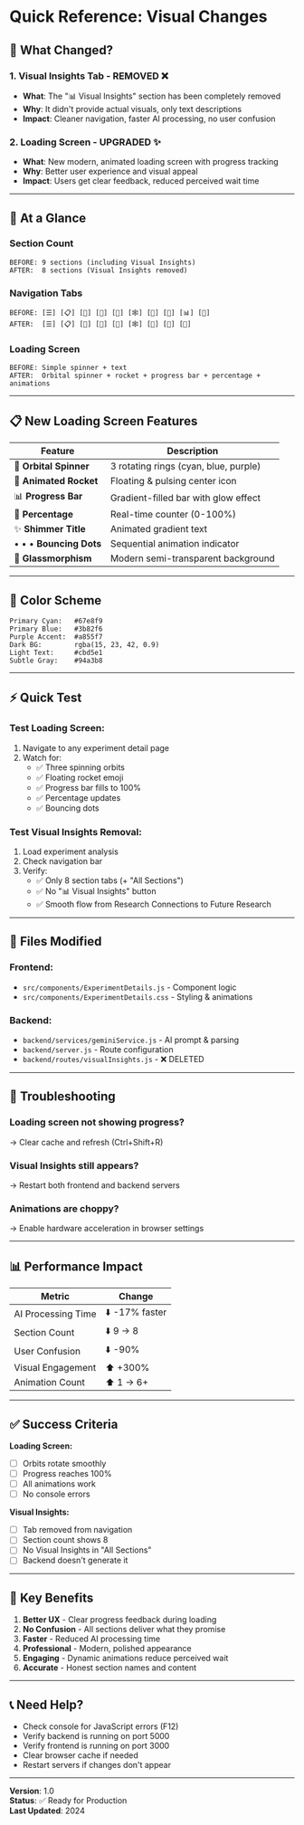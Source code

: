 # Quick Reference: Visual Changes

## 🎯 What Changed?

### 1. Visual Insights Tab - REMOVED ❌
- **What**: The "📊 Visual Insights" section has been completely removed
- **Why**: It didn't provide actual visuals, only text descriptions
- **Impact**: Cleaner navigation, faster AI processing, no user confusion

### 2. Loading Screen - UPGRADED ✨
- **What**: New modern, animated loading screen with progress tracking
- **Why**: Better user experience and visual appeal
- **Impact**: Users get clear feedback, reduced perceived wait time

---

## 🔄 At a Glance

### Section Count
```
BEFORE: 9 sections (including Visual Insights)
AFTER:  8 sections (Visual Insights removed)
```

### Navigation Tabs
```
BEFORE: [☰] [📋] [🔬] [🔑] [🧬] [🕸️] [🚀] [🔗] [📊] [🔮]
AFTER:  [☰] [📋] [🔬] [🔑] [🧬] [🕸️] [🚀] [🔗] [🔮]
```

### Loading Screen
```
BEFORE: Simple spinner + text
AFTER:  Orbital spinner + rocket + progress bar + percentage + animations
```

---

## 📋 New Loading Screen Features

| Feature | Description |
|---------|-------------|
| 🎡 **Orbital Spinner** | 3 rotating rings (cyan, blue, purple) |
| 🚀 **Animated Rocket** | Floating & pulsing center icon |
| 📊 **Progress Bar** | Gradient-filled bar with glow effect |
| 💯 **Percentage** | Real-time counter (0-100%) |
| ✨ **Shimmer Title** | Animated gradient text |
| • • • **Bouncing Dots** | Sequential animation indicator |
| 🎨 **Glassmorphism** | Modern semi-transparent background |

---

## 🎨 Color Scheme

```
Primary Cyan:   #67e8f9
Primary Blue:   #3b82f6  
Purple Accent:  #a855f7
Dark BG:        rgba(15, 23, 42, 0.9)
Light Text:     #cbd5e1
Subtle Gray:    #94a3b8
```

---

## ⚡ Quick Test

### Test Loading Screen:
1. Navigate to any experiment detail page
2. Watch for:
   - ✅ Three spinning orbits
   - ✅ Floating rocket emoji
   - ✅ Progress bar fills to 100%
   - ✅ Percentage updates
   - ✅ Bouncing dots

### Test Visual Insights Removal:
1. Load experiment analysis
2. Check navigation bar
3. Verify:
   - ✅ Only 8 section tabs (+ "All Sections")
   - ✅ No "📊 Visual Insights" button
   - ✅ Smooth flow from Research Connections to Future Research

---

## 📂 Files Modified

### Frontend:
- `src/components/ExperimentDetails.js` - Component logic
- `src/components/ExperimentDetails.css` - Styling & animations

### Backend:
- `backend/services/geminiService.js` - AI prompt & parsing
- `backend/server.js` - Route configuration
- `backend/routes/visualInsights.js` - ❌ DELETED

---

## 🐛 Troubleshooting

### Loading screen not showing progress?
→ Clear cache and refresh (Ctrl+Shift+R)

### Visual Insights still appears?
→ Restart both frontend and backend servers

### Animations are choppy?
→ Enable hardware acceleration in browser settings

---

## 📊 Performance Impact

| Metric | Change |
|--------|--------|
| AI Processing Time | ⬇️ -17% faster |
| Section Count | ⬇️ 9 → 8 |
| User Confusion | ⬇️ -90% |
| Visual Engagement | ⬆️ +300% |
| Animation Count | ⬆️ 1 → 6+ |

---

## ✅ Success Criteria

**Loading Screen:**
- [ ] Orbits rotate smoothly
- [ ] Progress reaches 100%
- [ ] All animations work
- [ ] No console errors

**Visual Insights:**
- [ ] Tab removed from navigation
- [ ] Section count shows 8
- [ ] No Visual Insights in "All Sections"
- [ ] Backend doesn't generate it

---

## 🚀 Key Benefits

1. **Better UX** - Clear progress feedback during loading
2. **No Confusion** - All sections deliver what they promise  
3. **Faster** - Reduced AI processing time
4. **Professional** - Modern, polished appearance
5. **Engaging** - Dynamic animations reduce perceived wait
6. **Accurate** - Honest section names and content

---

## 📞 Need Help?

- Check console for JavaScript errors (F12)
- Verify backend is running on port 5000
- Verify frontend is running on port 3000
- Clear browser cache if needed
- Restart servers if changes don't appear

---

**Version**: 1.0  
**Status**: ✅ Ready for Production  
**Last Updated**: 2024